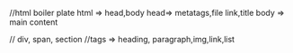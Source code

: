 //html
boiler plate
html => head,body
head=> metatags,file link,title
body => main content

// div, span, section
//tags =>  heading, paragraph,img,link,list


